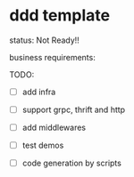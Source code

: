# ddd template

status: Not Ready!!

business requirements:

TODO:
- [ ] add infra
- [ ] support grpc, thrift and http
- [ ] add middlewares
- [ ] test demos
- [ ] code generation by scripts
 